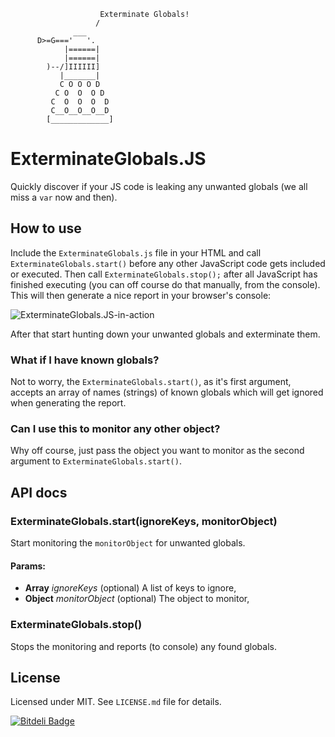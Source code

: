                         Exterminate Globals!
                       /
                  ___
          D>=G==='   '.
                |======|
                |======|
            )--/]IIIIII]
               |_______|
               C O O O D
              C O  O  O D
             C  O  O  O  D
             C__O__O__O__D
            [_____________]

# ExterminateGlobals.JS
Quickly discover if your JS code is leaking any unwanted globals (we all miss a `var` now and then).

## How to use
Include the `ExterminateGlobals.js` file in your HTML and call `ExterminateGlobals.start()` before any other JavaScript code gets included or executed. Then call `ExterminateGlobals.stop();` after all JavaScript has finished executing (you can off course do that manually, from the console). This will then generate a nice report in your browser's console:

![ExterminateGlobals.JS-in-action](https://raw.github.com/janhancic/ExterminateGlobals.JS/master/misc/readme_screenshot.png "ExterminateGlobals.JS in action")

After that start hunting down your unwanted globals and exterminate them.

### What if I have known globals?
Not to worry, the `ExterminateGlobals.start()`, as it's first argument, accepts an array of names (strings) of known globals which will get ignored when generating the report.

### Can I use this to monitor any other object?
Why off course, just pass the object you want to monitor as the second argument to `ExterminateGlobals.start()`.

## API docs

### ExterminateGlobals.start(ignoreKeys, monitorObject)

Start monitoring the `monitorObject` for unwanted globals.

#### Params: 

* **Array** *ignoreKeys* (optional) A list of keys to ignore,
* **Object** *monitorObject* (optional) The object to monitor, 

### ExterminateGlobals.stop()

Stops the monitoring and reports (to console) any found globals.

## License
Licensed under MIT. See `LICENSE.md` file for details.

[![Bitdeli Badge](https://d2weczhvl823v0.cloudfront.net/janhancic/exterminateglobals.js/trend.png)](https://bitdeli.com/free "Bitdeli Badge")

